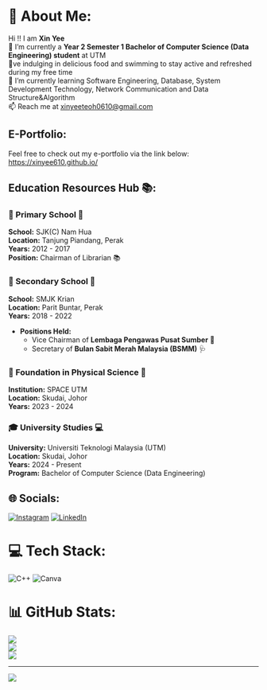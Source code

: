 # 💫 About Me:
Hi !! I am **Xin Yee**<br>🔭 I’m currently a **Year 2 Semester 1 Bachelor of Computer Science (Data Engineering) student** at UTM<br>💞️ve indulging in delicious food and swimming to stay active and refreshed during my free time<br>🌱 I’m currently learning Software Engineering, Database, System Development Technology, Network Communication and Data Structure&Algorithm<br>📫 Reach me at xinyeeteoh0610@gmail.com<br> 


## E-Portfolio: 
Feel free to check out my e-portfolio via the link below: https://xinyee610.github.io/

## Education Resources Hub 📚:
### 🎒 Primary School 📖  
**School:** SJK(C) Nam Hua  
**Location:** Tanjung Piandang, Perak  
**Years:** 2012 - 2017  
**Position:** Chairman of Librarian 📚
   
### 🏫 Secondary School 🧠  
**School:** SMJK Krian  
**Location:** Parit Buntar, Perak  
**Years:** 2018 - 2022  
- **Positions Held:**  
  - Vice Chairman of **Lembaga Pengawas Pusat Sumber** 📖  
  - Secretary of **Bulan Sabit Merah Malaysia (BSMM)** 🩺
 
### 🔬 Foundation in Physical Science 🌌  
**Institution:** SPACE UTM  
**Location:** Skudai, Johor  
**Years:** 2023 - 2024  

### 🎓 University Studies 💻  
**University:** Universiti Teknologi Malaysia (UTM)  
**Location:** Skudai, Johor  
**Years:** 2024 - Present  
**Program:** Bachelor of Computer Science (Data Engineering)  


## 🌐 Socials:
[![Instagram](https://img.shields.io/badge/Instagram-%23E4405F.svg?logo=Instagram&logoColor=white)](https://instagram.com/xiiinyee._) [![LinkedIn](https://img.shields.io/badge/LinkedIn-%230077B5.svg?logo=linkedin&logoColor=white)](https://linkedin.com/in/teoh-xin-yee-283377275) 

# 💻 Tech Stack:
![C++](https://img.shields.io/badge/c++-%2300599C.svg?style=for-the-badge&logo=c%2B%2B&logoColor=white) ![Canva](https://img.shields.io/badge/Canva-%2300C4CC.svg?style=for-the-badge&logo=Canva&logoColor=white)
# 📊 GitHub Stats:
![](https://github-readme-stats.vercel.app/api?username=Xinyee610&theme=dark&hide_border=false&include_all_commits=true&count_private=true)<br/>
![](https://github-readme-streak-stats.herokuapp.com/?user=Xinyee610&theme=dark&hide_border=false)<br/>
![](https://github-readme-stats.vercel.app/api/top-langs/?username=Xinyee610&theme=dark&hide_border=false&include_all_commits=true&count_private=true&layout=compact)

---
[![](https://visitcount.itsvg.in/api?id=Xinyee610&icon=0&color=0)](https://visitcount.itsvg.in)

<!-- Proudly created with GPRM ( https://gprm.itsvg.in ) -->
